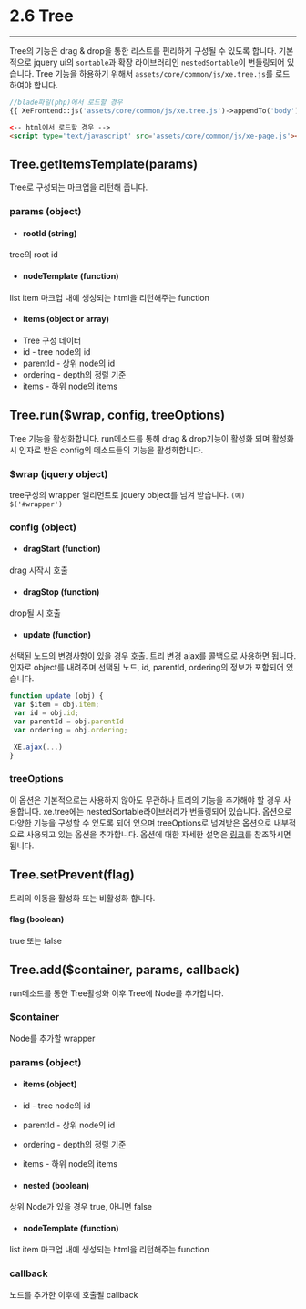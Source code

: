 # 2.6 Tree

---
Tree의 기능은 drag & drop을 통한 리스트를 편리하게 구성될 수 있도록 합니다. 기본적으로 jquery ui의 `sortable`과 확장 라이브러리인 `nestedSortable`이 번들링되어 있습니다. 
Tree 기능을 하용하기 위해서 `assets/core/common/js/xe.tree.js`를 로드하여야 합니다.


```php
//blade파일(php)에서 로드할 경우
{{ XeFrontend::js('assets/core/common/js/xe.tree.js')->appendTo('body')->load() }}
```

```html
<-- html에서 로드할 경우 -->
<script type='text/javascript' src='assets/core/common/js/xe-page.js'></script>
```

## Tree.getItemsTemplate(params)
Tree로 구성되는 마크업을 리턴해 줍니다.

### params (object)
* #### rootId (string)
tree의 root id
* #### nodeTemplate (function)
list item 마크업 내에 생성되는 html을 리턴해주는 function
* #### items (object or array)
 * Tree 구성 데이터
 * id - tree node의 id
 * parentId - 상위 node의 id
 * ordering - depth의 정렬 기준
 * items  - 하위 node의 items

## Tree.run($wrap, config, treeOptions)
Tree 기능을 활성화합니다. run메소드를 통해 drag & drop기능이 활성화 되며 활성화시 인자로 받은 config의 메소드들의 기능을 활성화합니다.

### $wrap (jquery object)
tree구성의 wrapper 엘리먼트로 jquery object를 넘겨 받습니다. `(예) $('#wrapper')`

### config (object)
* #### dragStart (function)
drag 시작시 호출
* #### dragStop (function)
drop될 시 호출
* #### update (function)
선택된 노드의 변경사항이 있을 경우 호출. 트리 변경 ajax를 콜백으로 사용하면 됩니다. 인자로 object를 내려주며 선택된 노드, id, parentId, ordering의 정보가 포함되어 있습니다.

```javascript
function update (obj) {
 var $item = obj.item;
 var id = obj.id;
 var parentId = obj.parentId
 var ordering = obj.ordering;
 
 XE.ajax(...)
}
``` 

### treeOptions
이 옵션은 기본적으로는 사용하지 않아도 무관하나 트리의 기능을 추가해야 할 경우 사용합니다.
xe.tree에는 nestedSortable라이브러리가 번들링되어 있습니다. 옵션으로 다양한 기능을 구성할 수 있도록 되어 있으며 treeOptions로 넘겨받은 옵션으로 내부적으로 사용되고 있는 옵션을 추가합니다. 옵션에 대한 자세한 설명은 [링크](https://github.com/mjsarfatti/nestedSortable)를 참조하시면 됩니다.

## Tree.setPrevent(flag)
트리의 이동을 활성화 또는 비활성화 합니다.

#### flag (boolean)
true 또는 false

## Tree.add($container, params, callback)
run메소드를 통한 Tree활성화 이후 Tree에 Node를 추가합니다.

### $container
Node를 추가할 wrapper

### params (object)
* #### items (object)
 * id - tree node의 id
 * parentId - 상위 node의 id
 * ordering - depth의 정렬 기준
 * items  - 하위 node의 items

* #### nested (boolean)
상위 Node가 있을 경우 true, 아니면 false

* #### nodeTemplate (function)
list item 마크업 내에 생성되는 html을 리턴해주는 function


### callback 
노드를 추가한 이후에 호출될 callback